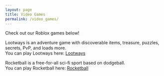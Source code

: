 ```yaml
---
layout: page
title: Video Games
permalink: /video_games/
---
```

Check out our Roblox games below!  

Lootways is an adventure game with discoverable items, treasure, puzzles, secrets, PvP, and loads more.  
You can play Lootways here: [Lootways](https://www.roblox.com/games/4798141692/Lootways-TESTING?refPageId=695e40d6-f30c-47f5-9c4a-a086f1345123)

Rocketball is a free-for-all sci-fi sport based on dodgeball.  
You can play Rocketball here: [Rocketball](https://www.roblox.com/games/4565818147/Rocketball-Testing-BETA)  
